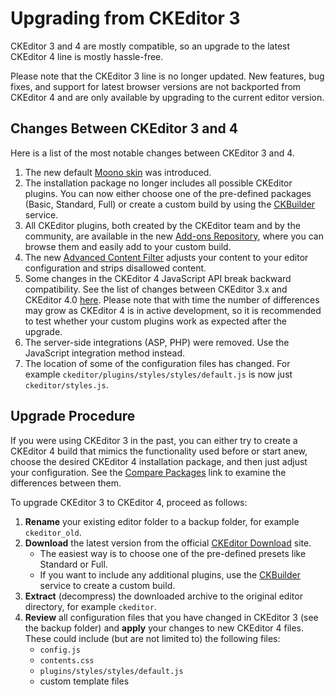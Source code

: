 <!--
Copyright (c) 2003-2015, CKSource - Frederico Knabben. All rights reserved.
For licensing, see LICENSE.md.
-->

# Upgrading from CKEditor 3

CKEditor 3 and 4 are mostly compatible, so an upgrade to the latest CKEditor 4 line is mostly hassle-free.

<p class="tip">
	Please note that the CKEditor 3 line is no longer updated. New features, bug fixes, and support for latest browser versions are not backported from CKEditor 4 and are only available by upgrading to the current editor version.
</p>

## Changes Between CKEditor 3 and 4

Here is a list of the most notable changes between CKEditor 3 and 4.

1. The new default [Moono skin](http://ckeditor.com/addon/moono) was introduced.
2. The installation package no longer includes all possible CKEditor plugins. You can now either choose one of the pre-defined packages (Basic, Standard, Full) or create a custom build by using the [CKBuilder](http://ckeditor.com/builder) service.
3. All CKEditor plugins, both created by the CKEditor team and by the community, are available in the new [Add-ons Repository](http://ckeditor.com/addons/plugins/all), where you can browse them and easily add to your custom build.
4. The new [Advanced Content Filter](http://docs.ckeditor.com/#!/guide/dev_advanced_content_filter) adjusts your content to your editor configuration and strips disallowed content.
5. Some changes in the CKEditor 4 JavaScript API break backward compatibility. See the list of changes between CKEditor 3.x and CKEditor 4.0 [here](#!/guide/dev_api_changes). Please note that with time the number of differences may grow as CKEditor 4 is in active development, so it is recommended to test whether your custom plugins work as expected after the upgrade.
6. The server-side integrations (ASP, PHP) were removed. Use the JavaScript integration method instead.
7. The location of some of the configuration files has changed. For example `ckeditor/plugins/styles/styles/default.js` is now just `ckeditor/styles.js`.

## Upgrade Procedure

If you were using CKEditor 3 in the past, you can either try to create a CKEditor 4 build that mimics the functionality used before or start anew, choose the desired CKEditor 4 installation package, and then just adjust your configuration. See the [Compare Packages](http://ckeditor.com/presets) link to examine the differences between them.

To upgrade CKEditor 3 to CKEditor 4, proceed as follows:

1. **Rename** your existing editor folder to a backup folder, for example `ckeditor_old`.
2. **Download** the latest version from the official [CKEditor Download](http://ckeditor.com/download) site.
	* The easiest way is to choose one of the pre-defined presets like Standard or Full.
	* If you want to include any additional plugins, use the [CKBuilder](http://ckeditor.com/builder) service to create a custom build.
3. **Extract** (decompress) the downloaded archive to the original editor directory, for example `ckeditor`.
4. **Review** all configuration files that you have changed in CKEditor 3 (see the backup folder) and **apply** your changes to new CKEditor 4 files. These could include (but are not limited to) the following files: 
	* `config.js`
	* `contents.css`
	* `plugins/styles/styles/default.js`
	* custom template files
